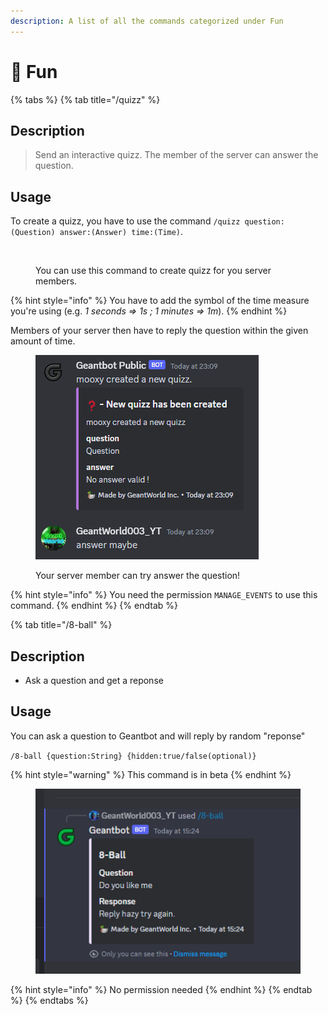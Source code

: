 ```yaml
---
description: A list of all the commands categorized under Fun
---
```


# 🥳 Fun

{% tabs %}
{% tab title="/quizz" %}
## Description

> Send an interactive quizz. The member of the server can answer the question.

## Usage

To create a quizz, you have to use the command `/quizz question:(Question) answer:(Answer) time:(Time)`.

<figure><img src="../.gitbook/assets/Capture d&#x27;écran 2023-08-10 230524.png" alt=""><figcaption><p>You can use this command to create quizz for you server members.</p></figcaption></figure>

{% hint style="info" %}
You have to add the symbol of the time measure you're using (e.g. _1 seconds => 1s ; 1 minutes => 1m_).
{% endhint %}

Members of your server then have to reply the question within the given amount of time.

<figure><img src="../.gitbook/assets/image (2).png" alt=""><figcaption><p>Your server member can try answer the question!</p></figcaption></figure>

{% hint style="info" %}
You need the permission `MANAGE_EVENTS` to use this command.
{% endhint %}
{% endtab %}

{% tab title="/8-ball" %}
## Description

* Ask a question and get a reponse

## Usage

You can ask a question to Geantbot and will reply by random "reponse"

`/8-ball {question:String} {hidden:true/false(optional)}`

{% hint style="warning" %}
This command is in beta
{% endhint %}

<figure><img src="../.gitbook/assets/image (3).png" alt=""><figcaption></figcaption></figure>

{% hint style="info" %}
No permission needed
{% endhint %}
{% endtab %}
{% endtabs %}

